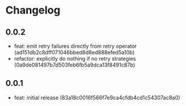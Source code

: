 # Changelog

## 0.0.2
- feat: emit retry failures directly from retry operator (ad151db2c8dff071046bbed8d8ed888efed5a10b)
- refactor: explicitly do nothing if no retry strategies (0a9de081497b7d503feb6fb5a9dca13f8491c87b)

## 0.0.1
- feat: initial release (83a18c0016f566f7e9ca4cfdb4cd1c54307ac8a0)